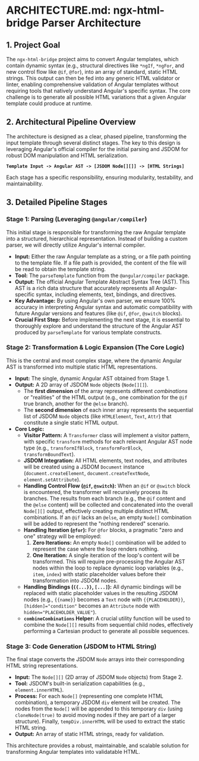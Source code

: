 # ARCHITECTURE.md: ngx-html-bridge Parser Architecture

## 1. Project Goal

The `ngx-html-bridge` project aims to convert Angular templates, which contain dynamic syntax (e.g., structural directives like `*ngIf`, `*ngFor`, and new control flow like `@if`, `@for`), into an array of standard, static HTML strings. This output can then be fed into any generic HTML validator or linter, enabling comprehensive validation of Angular templates without requiring tools that natively understand Angular's specific syntax. The core challenge is to generate all possible HTML variations that a given Angular template could produce at runtime.

## 2. Architectural Pipeline Overview

The architecture is designed as a clear, phased pipeline, transforming the input template through several distinct stages. The key to this design is leveraging Angular's official compiler for the initial parsing and JSDOM for robust DOM manipulation and HTML serialization.

**`Template Input -> Angular AST -> [JSDOM Node[][]] -> [HTML Strings]`**

Each stage has a specific responsibility, ensuring modularity, testability, and maintainability.

## 3. Detailed Pipeline Stages

### Stage 1: Parsing (Leveraging `@angular/compiler`)

This initial stage is responsible for transforming the raw Angular template into a structured, hierarchical representation. Instead of building a custom parser, we will directly utilize Angular's internal compiler.

*   **Input:** Either the raw Angular template as a string, or a file path pointing to the template file. If a file path is provided, the content of the file will be read to obtain the template string.
*   **Tool:** The `parseTemplate` function from the `@angular/compiler` package.
*   **Output:** The official Angular Template Abstract Syntax Tree (AST). This AST is a rich data structure that accurately represents all Angular-specific syntax, including elements, text, bindings, and directives.
*   **Key Advantage:** By using Angular's own parser, we ensure 100% accuracy in interpreting Angular syntax and automatic compatibility with future Angular versions and features (like `@if`, `@for`, `@switch` blocks).
*   **Crucial First Step:** Before implementing the next stage, it is essential to thoroughly explore and understand the structure of the Angular AST produced by `parseTemplate` for various template constructs.

### Stage 2: Transformation & Logic Expansion (The Core Logic)

This is the central and most complex stage, where the dynamic Angular AST is transformed into multiple static HTML representations.

*   **Input:** The single, dynamic Angular AST obtained from Stage 1.
*   **Output:** A 2D array of JSDOM `Node` objects (`Node[][]`).
    *   The **first dimension** of the array represents different *combinations* or "realities" of the HTML output (e.g., one combination for the `@if` true branch, another for the `@else` branch).
    *   The **second dimension** of each inner array represents the sequential list of JSDOM `Node` objects (like `HTMLElement`, `Text`, `Attr`) that constitute a single static HTML output.
*   **Core Logic:**
    *   **Visitor Pattern:** A `Transformer` class will implement a visitor pattern, with specific `transform` methods for each relevant Angular AST node type (e.g., `transformIfBlock`, `transformForBlock`, `transformBoundText`).
    *   **JSDOM Integration:** All HTML elements, text nodes, and attributes will be created using a JSDOM `Document` instance (`document.createElement`, `document.createTextNode`, `element.setAttribute`).
    *   **Handling Control Flow (`@if`, `@switch`):** When an `@if` or `@switch` block is encountered, the transformer will recursively process its branches. The results from each branch (e.g., the `@if` content and the `@else` content) will be collected and concatenated into the overall `Node[][]` output, effectively creating multiple distinct HTML combinations. If an `@if` lacks an `@else`, an empty `Node[]` combination will be added to represent the "nothing rendered" scenario.
    *   **Handling Iteration (`@for`):** For `@for` blocks, a pragmatic "zero and one" strategy will be employed:
        1.  **Zero Iterations:** An empty `Node[]` combination will be added to represent the case where the loop renders nothing.
        2.  **One Iteration:** A single iteration of the loop's content will be transformed. This will require pre-processing the Angular AST nodes within the loop to replace dynamic loop variables (e.g., `item`, `index`) with static placeholder values before their transformation into JSDOM nodes.
    *   **Handling Bindings (`{{...}}`, `[...]`):** All dynamic bindings will be replaced with static placeholder values in the resulting JSDOM nodes (e.g., `{{name}}` becomes a `Text` node with `{{PLACEHOLDER}}`, `[hidden]="condition"` becomes an `Attribute` node with `hidden="PLACEHOLDER_VALUE"`).
    *   **`combineCombinations` Helper:** A crucial utility function will be used to combine the `Node[][]` results from sequential child nodes, effectively performing a Cartesian product to generate all possible sequences.

### Stage 3: Code Generation (JSDOM to HTML String)

The final stage converts the JSDOM `Node` arrays into their corresponding HTML string representations.

*   **Input:** The `Node[][]` (2D array of JSDOM `Node` objects) from Stage 2.
*   **Tool:** JSDOM's built-in serialization capabilities (e.g., `element.innerHTML`).
*   **Process:** For each `Node[]` (representing one complete HTML combination), a temporary JSDOM `div` element will be created. The nodes from the `Node[]` will be appended to this temporary `div` (using `cloneNode(true)` to avoid moving nodes if they are part of a larger structure). Finally, `tempDiv.innerHTML` will be used to extract the static HTML string.
*   **Output:** An array of static HTML strings, ready for validation.

This architecture provides a robust, maintainable, and scalable solution for transforming Angular templates into validatable HTML.
